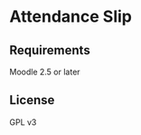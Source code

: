 Attendance Slip
===============

Requirements
------------

Moodle 2.5 or later

License
-------

GPL v3
